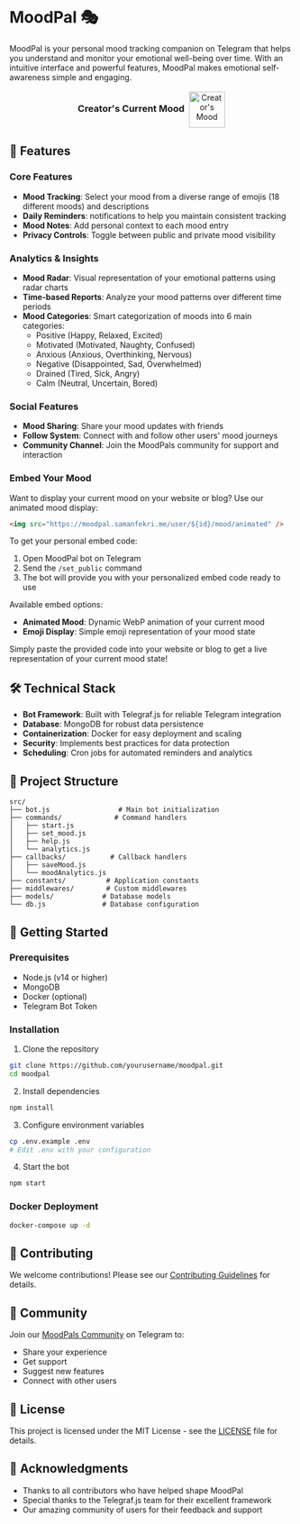 # MoodPal 🎭

MoodPal is your personal mood tracking companion on Telegram that helps you understand and monitor your emotional well-being over time. With an intuitive interface and powerful features, MoodPal makes emotional self-awareness simple and engaging.

<div align="center">
<h3 style="display: inline-block">Creator's Current Mood</h3>&nbsp;&nbsp;<img src="https://moodpal.samanfekri.me/user/82768138/mood/animated" width="64" height="64" alt="Creator's Mood" style="vertical-align: middle" />
</div>

## 🌟 Features

### Core Features
- **Mood Tracking**: Select your mood from a diverse range of emojis (18 different moods) and descriptions
- **Daily Reminders**: notifications to help you maintain consistent tracking
- **Mood Notes**: Add personal context to each mood entry
- **Privacy Controls**: Toggle between public and private mood visibility

### Analytics & Insights
- **Mood Radar**: Visual representation of your emotional patterns using radar charts
- **Time-based Reports**: Analyze your mood patterns over different time periods
- **Mood Categories**: Smart categorization of moods into 6 main categories:
  - Positive (Happy, Relaxed, Excited)
  - Motivated (Motivated, Naughty, Confused)
  - Anxious (Anxious, Overthinking, Nervous)
  - Negative (Disappointed, Sad, Overwhelmed)
  - Drained (Tired, Sick, Angry)
  - Calm (Neutral, Uncertain, Bored)

### Social Features
- **Mood Sharing**: Share your mood updates with friends
- **Follow System**: Connect with and follow other users' mood journeys
- **Community Channel**: Join the MoodPals community for support and interaction

### Embed Your Mood
Want to display your current mood on your website or blog? Use our animated mood display:
```html
<img src="https://moodpal.samanfekri.me/user/${id}/mood/animated" />
```
To get your personal embed code:
1. Open MoodPal bot on Telegram
2. Send the `/set_public` command
3. The bot will provide you with your personalized embed code ready to use

Available embed options:
- **Animated Mood**: Dynamic WebP animation of your current mood
- **Emoji Display**: Simple emoji representation of your mood state

Simply paste the provided code into your website or blog to get a live representation of your current mood state!

## 🛠 Technical Stack
- **Bot Framework**: Built with Telegraf.js for reliable Telegram integration
- **Database**: MongoDB for robust data persistence
- **Containerization**: Docker for easy deployment and scaling
- **Security**: Implements best practices for data protection
- **Scheduling**: Cron jobs for automated reminders and analytics

## 📁 Project Structure
```
src/
├── bot.js                 # Main bot initialization
├── commands/             # Command handlers
│   ├── start.js
│   ├── set_mood.js
│   ├── help.js
│   └── analytics.js
├── callbacks/           # Callback handlers
│   ├── saveMood.js
│   └── moodAnalytics.js
├── constants/          # Application constants
├── middlewares/        # Custom middlewares
├── models/            # Database models
└── db.js              # Database configuration
```

## 🚀 Getting Started

### Prerequisites
- Node.js (v14 or higher)
- MongoDB
- Docker (optional)
- Telegram Bot Token

### Installation
1. Clone the repository
```bash
git clone https://github.com/yourusername/moodpal.git
cd moodpal
```

2. Install dependencies
```bash
npm install
```

3. Configure environment variables
```bash
cp .env.example .env
# Edit .env with your configuration
```

4. Start the bot
```bash
npm start
```

### Docker Deployment
```bash
docker-compose up -d
```

## 🤝 Contributing
We welcome contributions! Please see our [Contributing Guidelines](CONTRIBUTING.md) for details.

## 📱 Community
Join our [MoodPals Community](https://t.me/MoodPals) on Telegram to:
- Share your experience
- Get support
- Suggest new features
- Connect with other users

## 📄 License
This project is licensed under the MIT License - see the [LICENSE](LICENSE) file for details.

## 🙏 Acknowledgments
- Thanks to all contributors who have helped shape MoodPal
- Special thanks to the Telegraf.js team for their excellent framework
- Our amazing community of users for their feedback and support

